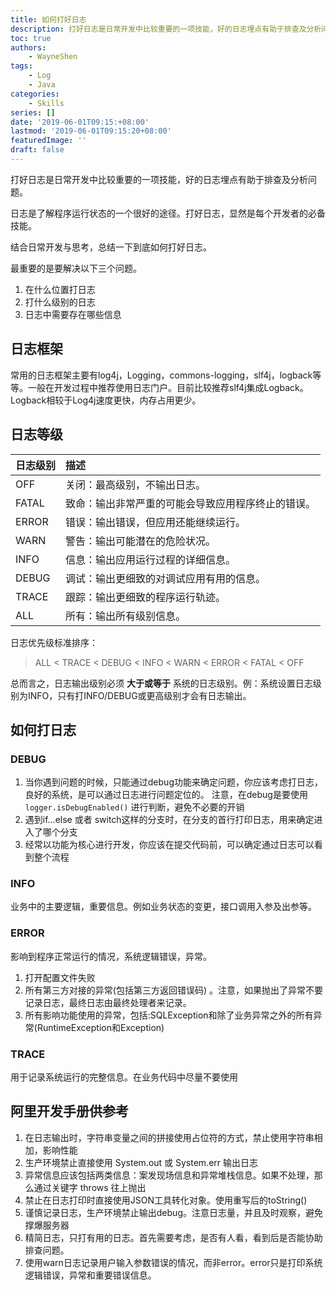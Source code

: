 ```yaml
---
title: 如何打好日志
description: 打好日志是日常开发中比较重要的一项技能，好的日志埋点有助于排查及分析问题...
toc: true
authors: 
    - WayneShen
tags: 
    - Log
    - Java
categories: 
    - Skills
series: []
date: '2019-06-01T09:15:+08:00'
lastmod: '2019-06-01T09:15:20+08:00'
featuredImage: ''
draft: false
---
```


打好日志是日常开发中比较重要的一项技能，好的日志埋点有助于排查及分析问题。

<!--more-->


日志是了解程序运行状态的一个很好的途径。打好日志，显然是每个开发者的必备技能。

结合日常开发与思考，总结一下到底如何打好日志。

最重要的是要解决以下三个问题。

1. 在什么位置打日志
2. 打什么级别的日志
3. 日志中需要存在哪些信息

## 日志框架

常用的日志框架主要有log4j，Logging，commons-logging，slf4j，logback等等。一般在开发过程中推荐使用日志门户。目前比较推荐slf4j集成Logback。Logback相较于Log4j速度更快，内存占用更少。

## 日志等级

| 日志级别 | 描述                                               |
| :------- | :------------------------------------------------- |
| OFF      | 关闭：最高级别，不输出日志。                       |
| FATAL    | 致命：输出非常严重的可能会导致应用程序终止的错误。 |
| ERROR    | 错误：输出错误，但应用还能继续运行。               |
| WARN     | 警告：输出可能潜在的危险状况。                     |
| INFO     | 信息：输出应用运行过程的详细信息。                 |
| DEBUG    | 调试：输出更细致的对调试应用有用的信息。           |
| TRACE    | 跟踪：输出更细致的程序运行轨迹。                   |
| ALL      | 所有：输出所有级别信息。                           |

日志优先级标准排序：

> ALL < TRACE < DEBUG < INFO < WARN < ERROR < FATAL < OFF

总而言之，日志输出级别必须 **大于或等于** 系统的日志级别。例：系统设置日志级别为INFO，只有打INFO/DEBUG或更高级别才会有日志输出。

## 如何打日志

### DEBUG

1. 当你遇到问题的时候，只能通过debug功能来确定问题，你应该考虑打日志，良好的系统，是可以通过日志进行问题定位的。  注意，在debug是要使用``logger.isDebugEnabled()`` 进行判断，避免不必要的开销
2. 遇到if…else 或者 switch这样的分支时，在分支的首行打印日志，用来确定进入了哪个分支  
3. 经常以功能为核心进行开发，你应该在提交代码前，可以确定通过日志可以看到整个流程

### INFO

业务中的主要逻辑，重要信息。例如业务状态的变更，接口调用入参及出参等。

### ERROR

影响到程序正常运行的情况，系统逻辑错误，异常。

1. 打开配置文件失败 
2. 所有第三方对接的异常(包括第三方返回错误码)  。注意，如果抛出了异常不要记录日志，最终日志由最终处理者来记录。
3. 所有影响功能使用的异常，包括:SQLException和除了业务异常之外的所有异常(RuntimeException和Exception)

### TRACE

用于记录系统运行的完整信息。在业务代码中尽量不要使用


## 阿里开发手册供参考

1. 在日志输出时，字符串变量之间的拼接使用占位符的方式，禁止使用字符串相加，影响性能
2. 生产环境禁止直接使用 System.out 或 System.err 输出日志
3. 异常信息应该包括两类信息：案发现场信息和异常堆栈信息。如果不处理，那么通过关键字 throws 往上抛出
4. 禁止在日志打印时直接使用JSON工具转化对象。使用重写后的toString()
5. 谨慎记录日志，生产环境禁止输出debug。注意日志量，并且及时观察，避免撑爆服务器
6. 精简日志，只打有用的日志。首先需要考虑，是否有人看，看到后是否能协助排查问题。
7. 使用warn日志记录用户输入参数错误的情况，而非error。error只是打印系统逻辑错误，异常和重要错误信息。
